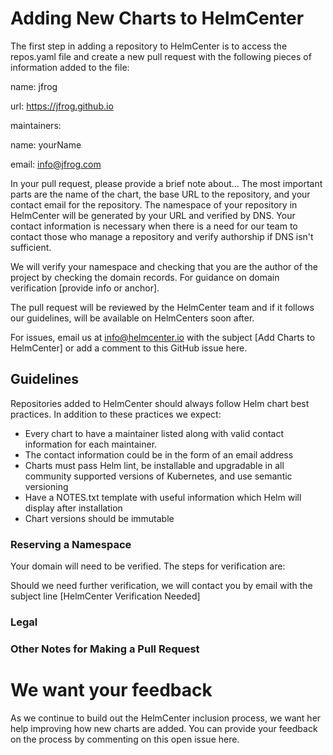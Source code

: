 # Adding New Charts to HelmCenter

The first step in adding a repository to HelmCenter is to access the repos.yaml file and create a new pull request with the following pieces of information added to the file:

name: jfrog

url: https://jfrog.github.io

maintainers:

name: yourName

email: info@jfrog.com

In your pull request, please provide a brief note about... The most important parts are the name of the chart, the base URL to the repository, and your contact email for the repository. The namespace of your repository in HelmCenter will be generated by your URL and verified by DNS. Your contact information is necessary when there is a need for our team to contact those who manage a repository and verify authorship if DNS isn't sufficient. 

We will verify your namespace and checking that you are the author of the project by checking the domain records. For guidance on domain verification [provide info or anchor]. 

The pull request will be reviewed by the HelmCenter team and if it follows our guidelines, will be available on HelmCenters soon after.

For issues, email us at info@helmcenter.io with the subject [Add Charts to HelmCenter] or add a comment to this GitHub issue here.

## Guidelines

Repositories added to HelmCenter should always follow Helm chart best practices. In addition to these practices we expect:

* Every chart to have a maintainer listed along with valid contact information for each maintainer. 
* The contact information could be in the form of an email address
* Charts must pass Helm lint, be installable and upgradable in all community supported versions of Kubernetes, and use semantic versioning
* Have a NOTES.txt template with useful information which Helm will display after installation
* Chart versions should be immutable 

### Reserving a Namespace
Your domain will need to be verified. The steps for verification are:

Should we need further verification, we will contact you by email with the subject line [HelmCenter Verification Needed]

### Legal

### Other Notes for Making a Pull Request

# We want your feedback

As we continue to build out the HelmCenter inclusion process, we want her help improving how new charts are added. You can provide your feedback on the process by commenting on this open issue here.

